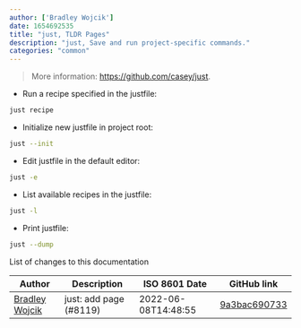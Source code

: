 ```yaml
---
author: ['Bradley Wojcik']
date: 1654692535
title: "just, TLDR Pages"
description: "just, Save and run project-specific commands."
categories: "common"
---
```

> More information: <https://github.com/casey/just>.

- Run a recipe specified in the justfile:

```bash
just recipe
```

- Initialize new justfile in project root:

```bash
just --init
```

- Edit justfile in the default editor:

```bash
just -e
```

- List available recipes in the justfile:

```bash
just -l
```

- Print justfile:

```bash
just --dump
```
List of changes to this documentation


Author | Description | ISO 8601 Date | GitHub link
------|-----|-----|-----
[Bradley Wojcik](mailto:bradleycwojcik@gmail.com) | just: add page (#8119) | 2022-06-08T14:48:55 | [9a3bac690733](https://github.com/tldr-pages/tldr/commit/9a3bac690733a09b048946adea484e570ad72a98)

